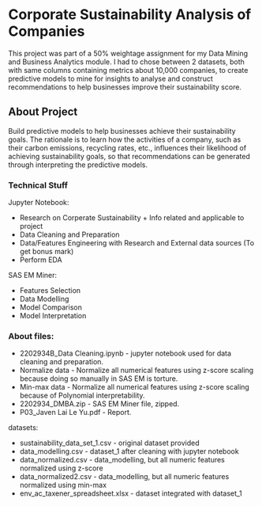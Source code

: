 # Corporate Sustainability Analysis of Companies
This project was part of a 50% weightage assignment for my Data Mining and Business Analytics module. I had to chose between 2 datasets, both with same columns containing metrics about 10,000 companies, to create predictive models to mine for insights to analyse and construct recommendations to help businesses improve their sustainability score. 

## About Project
Build predictive models to help businesses achieve their sustainability goals. The rationale is to learn how the activities of a company, such as their carbon emissions, recycling rates, etc., influences their likelihood of achieving sustainability goals, so that recommendations can be generated through interpreting the predictive models.

### Technical Stuff
Jupyter Notebook:
- Research on Corperate Sustainability + Info related and applicable to project
- Data Cleaning and Preparation
- Data/Features Engineering with Research and External data sources (To get bonus mark)
- Perform EDA

SAS EM Miner:
- Features Selection
- Data Modelling
- Model Comparison
- Model Interpretation

### About files:
- 2202934B_Data Cleaning.ipynb - jupyter notebook used for data cleaning and preparation.
- Normalize data - Normalize all numerical features using z-score scaling because doing so manually in SAS EM is torture.
- Min-max data - Normalize all numerical features using z-score scaling because of Polynomial interpretability.
- 2202934_DMBA.zip - SAS EM Miner file, zipped.
- P03_Javen Lai Le Yu.pdf - Report.

datasets:
- sustainability_data_set_1.csv - original dataset provided
- data_modelling.csv - dataset_1 after cleaning with jupyter notebook
- data_normalized.csv - data_modelling, but all numeric features normalized using z-score
- data_normalized2.csv - data_modelling, but all numeric features normalized using min-max
- env_ac_taxener_spreadsheet.xlsx - dataset integrated with dataset_1
